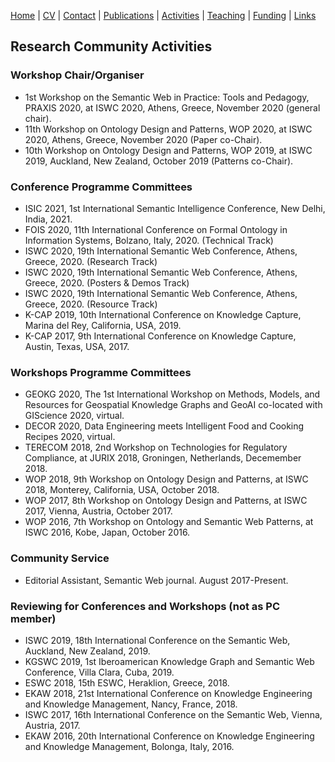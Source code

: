 [Home](index.md) | [CV](CV.md) | [Contact](contact.md) | [Publications](publications.md) | [Activities](activities.md) | [Teaching](teaching.md) | [Funding](funding.md) | [Links](links.md)

## Research Community Activities

### Workshop Chair/Organiser
* 1st Workshop on the Semantic Web in Practice: Tools and Pedagogy, PRAXIS 2020, at ISWC 2020, Athens, Greece, November 2020 (general chair).
* 11th Workshop on Ontology Design and Patterns, WOP 2020, at ISWC 2020, Athens, Greece, November 2020 (Paper co-Chair).
* 10th Workshop on Ontology Design and Patterns, WOP 2019, at ISWC 2019, Auckland, New Zealand, October 2019 (Patterns co-Chair).

### Conference Programme Committees
* ISIC 2021, 1st International Semantic Intelligence Conference, New Delhi, India, 2021.
* FOIS 2020, 11th International Conference on Formal Ontology in Information Systems, Bolzano, Italy, 2020. (Technical Track)
* ISWC 2020, 19th International Semantic Web Conference, Athens, Greece, 2020. (Research Track)
* ISWC 2020, 19th International Semantic Web Conference, Athens, Greece, 2020. (Posters \& Demos Track)
* ISWC 2020, 19th International Semantic Web Conference, Athens, Greece, 2020. (Resource Track)
* K-CAP 2019, 10th International Conference on Knowledge Capture, Marina del Rey, California, USA, 2019.
* K-CAP 2017, 9th International Conference on Knowledge Capture, Austin, Texas, USA, 2017.


### Workshops Programme Committees
* GEOKG 2020, The 1st International Workshop on Methods, Models, and Resources for Geospatial Knowledge Graphs and GeoAI co-located with GIScience 2020, virtual.
* DECOR 2020, Data Engineering meets Intelligent Food and Cooking Recipes 2020, virtual.
* TERECOM 2018, 2nd Workshop on Technologies for Regulatory Compliance, at JURIX 2018, Groningen, Netherlands, Decemember 2018. 
* WOP 2018, 9th Workshop on Ontology Design and Patterns, at ISWC 2018, Monterey, California, USA, October 2018.
* WOP 2017, 8th Workshop on Ontology Design and Patterns, at ISWC 2017, Vienna, Austria, October 2017.
* WOP 2016, 7th Workshop on Ontology and Semantic Web Patterns, at ISWC 2016, Kobe, Japan, October 2016.

### Community Service
* Editorial Assistant, Semantic Web journal. August 2017-Present.

### Reviewing for Conferences and Workshops (not as PC member)
* ISWC 2019, 18th International Conference on the Semantic Web, Auckland, New Zealand, 2019.
* KGSWC 2019, 1st Iberoamerican Knowledge Graph and Semantic Web Conference, Villa Clara, Cuba, 2019.
* ESWC 2018, 15th ESWC, Heraklion, Greece, 2018.
* EKAW 2018, 21st International Conference on Knowledge Engineering and Knowledge Management, Nancy, France, 2018.
* ISWC 2017, 16th International Conference on the Semantic Web, Vienna, Austria, 2017.
* EKAW 2016, 20th International Conference on Knowledge Engineering and Knowledge Management, Bolonga, Italy, 2016.











